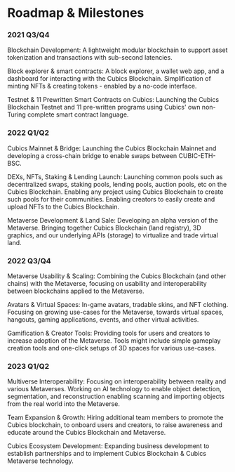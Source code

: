 # Roadmap & Milestones

### 2021 Q3/Q4

Blockchain Development: A lightweight modular blockchain to support asset tokenization and transactions with sub-second latencies.

Block explorer & smart contracts: A block explorer, a wallet web app, and a dashboard for interacting with the Cubics Blockchain. Simplification of minting NFTs & creating tokens - enabled by a no-code interface.

Testnet & 11 Prewritten Smart Contracts on Cubics: Launching the Cubics Blockchain Testnet and 11 pre-written programs using Cubics' own non-Turing complete smart contract language.

### 2022 Q1/Q2

Cubics Mainnet & Bridge: Launching the Cubics Blockchain Mainnet and developing a cross-chain bridge to enable swaps between CUBIC-ETH-BSC.

DEXs, NFTs, Staking & Lending Launch: Launching common pools such as decentralized swaps, staking pools, lending pools, auction pools, etc on the Cubics Blockchain. Enabling any project using Cubics Blockchain to create such pools for their communities. Enabling creators to easily create and upload NFTs to the Cubics Blockchain.

Metaverse Development & Land Sale: Developing an alpha version of the Metaverse. Bringing together Cubics Blockchain (land registry), 3D graphics, and our underlying APIs (storage) to virtualize and trade virtual land.

### 2022 Q3/Q4

Metaverse Usability & Scaling: Combining the Cubics Blockchain (and other chains) with the Metaverse, focusing on usability and interoperability between blockchains applied to the Metaverse.

Avatars & Virtual Spaces: In-game avatars, tradable skins, and NFT clothing. Focusing on growing use-cases for the Metaverse, towards virtual spaces, hangouts, gaming applications, events, and other virtual activities.

Gamification & Creator Tools: Providing tools for users and creators to increase adoption of the Metaverse. Tools might include simple gameplay creation tools and one-click setups of 3D spaces for various use-cases.

### 2023 Q1/Q2

Multiverse Interoperability: Focusing on interoperability between reality and various Metaverses. Working on AI technology to enable object detection, segmentation, and reconstruction enabling scanning and importing objects from the real world into the Metaverse.

Team Expansion & Growth: Hiring additional team members to promote the Cubics blockchain, to onboard users and creators, to raise awareness and educate around the Cubics Blockchain and Metaverse.

Cubics Ecosystem Development: Expanding business development to establish partnerships and to implement Cubics Blockchain & Cubics Metaverse technology.

<div style="page-break-after: always; visibility: hidden">\pagebreak</div>